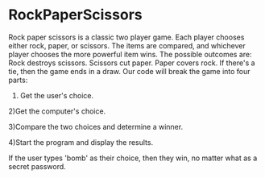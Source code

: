 # RockPaperScissors
Rock paper scissors is a classic two player game. Each player chooses either rock, paper, or scissors. The items are compared, and whichever player chooses the more powerful item wins.  The possible outcomes are:  Rock destroys scissors. Scissors cut paper. Paper covers rock. If there's a tie, then the game ends in a draw. Our code will break the game into four parts:  
1) Get the user's choice. 

2)Get the computer's choice. 

3)Compare the two choices and determine a winner. 

4)Start the program and display the results.

If the user types 'bomb' as their choice, then they win, no matter what as a secret password.
